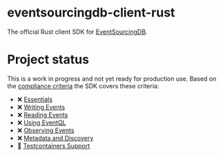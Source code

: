 # eventsourcingdb-client-rust

The official Rust client SDK for [EventSourcingDB](https://www.eventsourcingdb.io/).

# Project status

This is a work in progress and not yet ready for production use.
Based on the [compliance criteria](https://docs.eventsourcingdb.io/client-sdks/compliance-criteria/) the SDK covers these criteria:

- ❌ [Essentials](https://docs.eventsourcingdb.io/client-sdks/compliance-criteria/#essentials)
- ❌ [Writing Events](https://docs.eventsourcingdb.io/client-sdks/compliance-criteria/#writing-events)
- ❌ [Reading Events](https://docs.eventsourcingdb.io/client-sdks/compliance-criteria/#reading-events)
- ❌ [Using EventQL](https://docs.eventsourcingdb.io/client-sdks/compliance-criteria/#using-eventql)
- ❌ [Observing Events](https://docs.eventsourcingdb.io/client-sdks/compliance-criteria/#observing-events)
- ❌ [Metadata and Discovery](https://docs.eventsourcingdb.io/client-sdks/compliance-criteria/#metadata-and-discovery)
- 🚀 [Testcontainers Support](https://docs.eventsourcingdb.io/client-sdks/compliance-criteria/#testcontainers-support)
